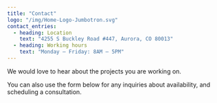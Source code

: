 ```yaml
---
title: "Contact"
logo: "/img/Home-Logo-Jumbotron.svg"
contact_entries:
  - heading: Location
    text: "4255 S Buckley Road #447, Aurora, CO 80013"
  - heading: Working hours
    text: "Monday – Friday: 8AM – 5PM"
---
```


We would love to hear about the projects you are working on. 


You can also use the form below for any inquiries about
availability, and scheduling a consultation.
